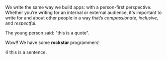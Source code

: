 We write the same way we build apps: with a person-first perspective. Whether you’re writing for an internal or external audience, it's important to write for and about other people in a way that’s *compassionate*, *inclusive*, and *respectful*.

The young person said: "this is a quote".

Wow!! We have some **rockstar** programmers!

4 this is a sentence.
